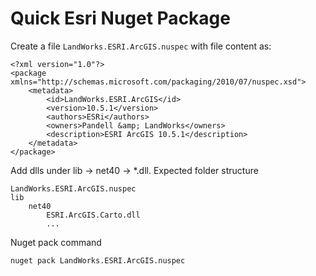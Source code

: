 # Quick Esri Nuget Package

Create a file `LandWorks.ESRI.ArcGIS.nuspec` with file content as:

```
<?xml version="1.0"?>
<package xmlns="http://schemas.microsoft.com/packaging/2010/07/nuspec.xsd">
    <metadata>
        <id>LandWorks.ESRI.ArcGIS</id>
        <version>10.5.1</version>
        <authors>ESRi</authors>
        <owners>Pandell &amp; LandWorks</owners>
        <description>ESRI ArcGIS 10.5.1</description>
    </metadata>
</package>
```


Add dlls under lib -> net40 -> *.dll. Expected folder structure
```
LandWorks.ESRI.ArcGIS.nuspec
lib
    net40
        ESRI.ArcGIS.Carto.dll
        ...
```

Nuget pack command
```
nuget pack LandWorks.ESRI.ArcGIS.nuspec
```
